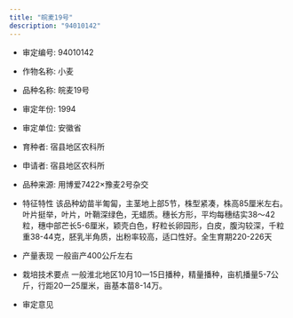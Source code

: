```yaml
---
title: "皖麦19号"
description: "94010142"
---
```

* 审定编号:  94010142

*  作物名称:  小麦

*  品种名称:  皖麦19号

*  审定年份:  1994

*  审定单位:  安徽省

* 育种者:    宿县地区农科所

*  申请者:    宿县地区农科所

*  品种来源:  用博爱7422×豫麦2号杂交

*  特征特性
该品种幼苗半匍匐，主茎地上部5节，株型紧凑，株高85厘米左右。叶片挺举，叶片，叶鞘深绿色，无蜡质。穗长方形，平均每穗结实38～42粒，穗中部芒长5-6厘米，颖壳白色，籽粒长卵园形，白皮，腹沟较深，千粒重38-44克，胚乳半角质，出粉率较高，适口性好。全生育期220-226天

*  产量表现
一般亩产400公斤左右

*  栽培技术要点
一般淮北地区10月10一15日播种，精量播种，亩机播量5-7公斤，行距20一25厘米，亩基本苗8-14万。

*  审定意见

